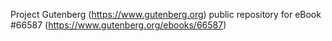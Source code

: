 Project Gutenberg (https://www.gutenberg.org) public repository for
eBook #66587 (https://www.gutenberg.org/ebooks/66587)
